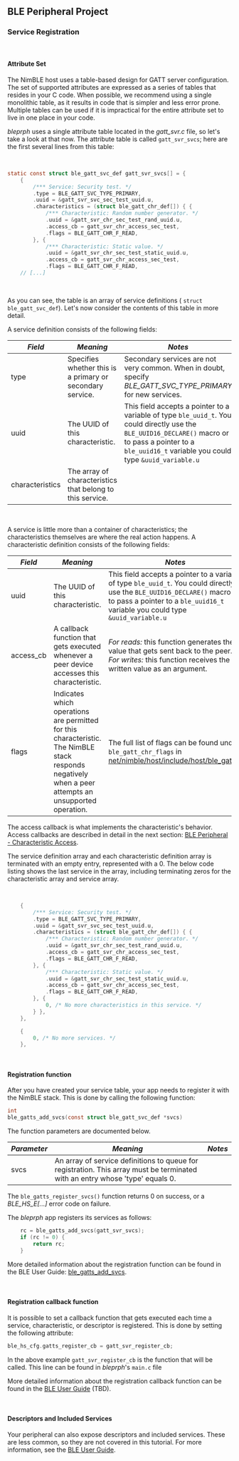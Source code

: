 ## BLE Peripheral Project

### Service Registration

<br>

#### Attribute Set

The NimBLE host uses a table-based design for GATT server configuration.  The
set of supported attributes are expressed as a series of tables that resides in
your C code.  When possible, we recommend using a single monolithic table, as
it results in code that is simpler and less error prone.  Multiple tables
can be used if it is impractical for the entire attribute set to live in one
place in your code.

*bleprph* uses a single attribute table located in the *gatt_svr.c* file,
so let's take a look at that now.  The attribute table is called
`gatt_svr_svcs`; here are the first several lines from this table:

<br>

```c
static const struct ble_gatt_svc_def gatt_svr_svcs[] = {
    {
        /*** Service: Security test. */
        .type = BLE_GATT_SVC_TYPE_PRIMARY,
        .uuid = &gatt_svr_svc_sec_test_uuid.u,
        .characteristics = (struct ble_gatt_chr_def[]) { {
            /*** Characteristic: Random number generator. */
            .uuid = &gatt_svr_chr_sec_test_rand_uuid.u,
            .access_cb = gatt_svr_chr_access_sec_test,
            .flags = BLE_GATT_CHR_F_READ,
        }, {
            /*** Characteristic: Static value. */
            .uuid = &gatt_svr_chr_sec_test_static_uuid.u,
            .access_cb = gatt_svr_chr_access_sec_test,
            .flags = BLE_GATT_CHR_F_READ,
    // [...]
```

<br>

As you can see, the table is an array of service definitions (
`struct ble_gatt_svc_def`). Let's now consider the contents of this table in more
detail.

A service definition consists of the following fields:

| *Field* | *Meaning* | *Notes* |
| ------- | --------- | ------- |
| type        | Specifies whether this is a primary or secondary service. | Secondary services are not very common.  When in doubt, specify *BLE_GATT_SVC_TYPE_PRIMARY* for new services. |
| uuid     | The UUID of this characteristic. | This field accepts a pointer to a variable of type `ble_uuid_t`. You could directly use the `BLE_UUID16_DECLARE()` macro or to pass a pointer to a `ble_uuid16_t` variable you could type `&uuid_variable.u` |
| characteristics | The array of characteristics that belong to this service.   | |

<br>

A service is little more than a container of characteristics; the
characteristics themselves are where the real action happens. A characteristic
definition consists of the following fields:

| *Field* | *Meaning* | *Notes* |
| ------- | --------- | ------- |
| uuid     | The UUID of this characteristic. | This field accepts a pointer to a variable of type `ble_uuid_t`. You could directly use the `BLE_UUID16_DECLARE()` macro or to pass a pointer to a `ble_uuid16_t` variable you could type `&uuid_variable.u` |
| access\_cb  | A callback function that gets executed whenever a peer device accesses this characteristic. | *For reads:* this function generates the value that gets sent back to the peer.<br>*For writes:* this function receives the written value as an argument. |
| flags       | Indicates which operations are permitted for this characteristic.  The NimBLE stack responds negatively when a peer attempts an unsupported operation. | The full list of flags can be found under `ble_gatt_chr_flags` in [net/nimble/host/include/host/ble_gatt.h](https://github.com/apache/mynewt-core/blob/master/net/nimble/host/include/host/ble_gatt.h).|

The access callback is what implements the characteristic's behavior. Access
callbacks are described in detail in the next section:
[BLE Peripheral - Characteristic Access](bleprph-chr-access/).

The service definition array and each characteristic definition array is
terminated with an empty entry, represented with a 0. The below code listing
shows the last service in the array, including terminating zeros for the
characteristic array and service array.

<br>

```c hl_lines="16 21"
    {
        /*** Service: Security test. */
        .type = BLE_GATT_SVC_TYPE_PRIMARY,
        .uuid = &gatt_svr_svc_sec_test_uuid.u,
        .characteristics = (struct ble_gatt_chr_def[]) { {
            /*** Characteristic: Random number generator. */
            .uuid = &gatt_svr_chr_sec_test_rand_uuid.u,
            .access_cb = gatt_svr_chr_access_sec_test,
            .flags = BLE_GATT_CHR_F_READ,
        }, {
            /*** Characteristic: Static value. */
            .uuid = &gatt_svr_chr_sec_test_static_uuid.u,
            .access_cb = gatt_svr_chr_access_sec_test,
            .flags = BLE_GATT_CHR_F_READ,
        }, {
            0, /* No more characteristics in this service. */
        } },
    },

    {
        0, /* No more services. */
    },
```

<br>

#### Registration function

After you have created your service table, your app needs to register it with the NimBLE stack.  This is done by calling the following function:

```c
int
ble_gatts_add_svcs(const struct ble_gatt_svc_def *svcs)
```

The function parameters are documented below.

| *Parameter* | *Meaning* | *Notes* |
| ----------- | --------- | ------- |
| svcs        | An array of service definitions to queue for registration. This array must be terminated with an entry whose 'type' equals 0. | |

The `ble_gatts_register_svcs()` function returns 0 on success, or a
*BLE_HS_E[...]* error code on failure.

The *bleprph* app registers its services as follows:

```c
    rc = ble_gatts_add_svcs(gatt_svr_svcs);
    if (rc != 0) {
        return rc;
    }
```

More detailed information about the registration function can be found
in the BLE User Guide: [ble_gatts_add_svcs](../../../network/ble/ble_hs/ble_gatts/functions/ble_gatts_add_svcs/).

<br>

#### Registration callback function

It is possible to set a callback function that gets executed each time a service, characteristic, or descriptor is registered. This is done by setting the following attribute:

```c
ble_hs_cfg.gatts_register_cb = gatt_svr_register_cb;
```
In the above example `gatt_svr_register_cb` is the function that will be called. This line can be found in *bleprph*'s `main.c` file

More detailed information about the registration callback function can be found
in the [BLE User Guide](../../../network/ble/ble_intro/) (TBD).

<br>

#### Descriptors and Included Services

Your peripheral can also expose descriptors and included services.  These are
less common, so they are not covered in this tutorial.  For more information,
see the [BLE User Guide](../../../network/ble/ble_intro/).
